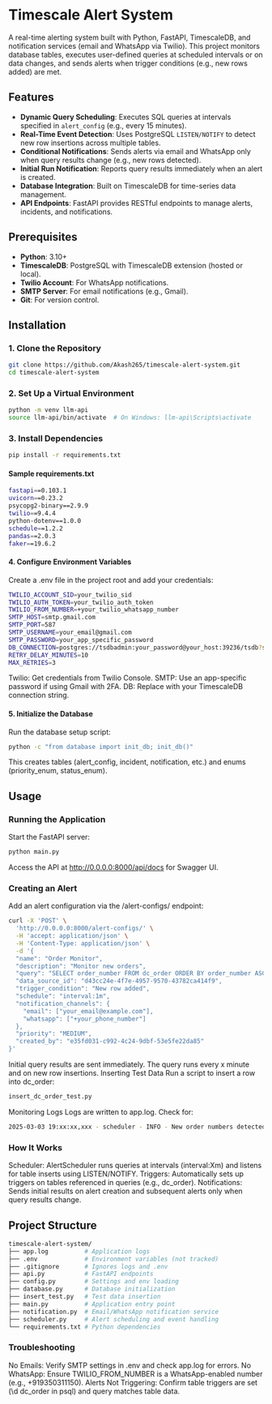 # Timescale Alert System

A real-time alerting system built with Python, FastAPI, TimescaleDB, and notification services (email and WhatsApp via Twilio). This project monitors database tables, executes user-defined queries at scheduled intervals or on data changes, and sends alerts when trigger conditions (e.g., new rows added) are met.

## Features

- **Dynamic Query Scheduling**: Executes SQL queries at intervals specified in `alert_config` (e.g., every 15 minutes).
- **Real-Time Event Detection**: Uses PostgreSQL `LISTEN/NOTIFY` to detect new row insertions across multiple tables.
- **Conditional Notifications**: Sends alerts via email and WhatsApp only when query results change (e.g., new rows detected).
- **Initial Run Notification**: Reports query results immediately when an alert is created.
- **Database Integration**: Built on TimescaleDB for time-series data management.
- **API Endpoints**: FastAPI provides RESTful endpoints to manage alerts, incidents, and notifications.

## Prerequisites

- **Python**: 3.10+
- **TimescaleDB**: PostgreSQL with TimescaleDB extension (hosted or local).
- **Twilio Account**: For WhatsApp notifications.
- **SMTP Server**: For email notifications (e.g., Gmail).
- **Git**: For version control.

## Installation

### 1. Clone the Repository

```bash
git clone https://github.com/Akash265/timescale-alert-system.git
cd timescale-alert-system

```
### 2. Set Up a Virtual Environment
```bash
python -m venv llm-api
source llm-api/bin/activate  # On Windows: llm-api\Scripts\activate
```
### 3. Install Dependencies
```bash
pip install -r requirements.txt
```
#### Sample requirements.txt

```bash
fastapi==0.103.1
uvicorn==0.23.2
psycopg2-binary==2.9.9
twilio==9.4.4
python-dotenv==1.0.0
schedule==1.2.2
pandas==2.0.3
faker==19.6.2
```
#### 4. Configure Environment Variables
Create a .env file in the project root and add your credentials:

```bash
TWILIO_ACCOUNT_SID=your_twilio_sid
TWILIO_AUTH_TOKEN=your_twilio_auth_token
TWILIO_FROM_NUMBER=+your_twilio_whatsapp_number
SMTP_HOST=smtp.gmail.com
SMTP_PORT=587
SMTP_USERNAME=your_email@gmail.com
SMTP_PASSWORD=your_app_specific_password
DB_CONNECTION=postgres://tsdbadmin:your_password@your_host:39236/tsdb?sslmode=require
RETRY_DELAY_MINUTES=10
MAX_RETRIES=3
```

Twilio: Get credentials from Twilio Console.
SMTP: Use an app-specific password if using Gmail with 2FA.
DB: Replace with your TimescaleDB connection string.

#### 5. Initialize the Database
Run the database setup script:

```bash
python -c "from database import init_db; init_db()"
```

This creates tables (alert_config, incident, notification, etc.) and enums (priority_enum, status_enum).

## Usage
### Running the Application
Start the FastAPI server:

```bash
python main.py
```

Access the API at http://0.0.0.0:8000/api/docs for Swagger UI.

### Creating an Alert
Add an alert configuration via the /alert-configs/ endpoint:

```bash
curl -X 'POST' \
  'http://0.0.0.0:8000/alert-configs/' \
  -H 'accept: application/json' \
  -H 'Content-Type: application/json' \
  -d '{
  "name": "Order Monitor",
  "description": "Monitor new orders",
  "query": "SELECT order_number FROM dc_order ORDER BY order_number ASC LIMIT 5",
  "data_source_id": "d43cc24e-4f7e-4957-9570-43782ca414f9",
  "trigger_condition": "New row added",
  "schedule": "interval:1m",
  "notification_channels": {
    "email": ["your_email@example.com"],
    "whatsapp": ["+your_phone_number"]
  },
  "priority": "MEDIUM",
  "created_by": "e35fd031-c992-4c24-9dbf-53e5fe22da85"
}'
```


Initial query results are sent immediately.
The query runs every x minute and on new row insertions.
Inserting Test Data
Run a script to insert a row into dc_order:

```bash
insert_dc_order_test.py
```

Monitoring Logs
Logs are written to app.log. Check for:

```bash
2025-03-03 19:xx:xx,xxx - scheduler - INFO - New order numbers detected for alert Order Monitor: {'ORD00000010'}
```

### How It Works
Scheduler: AlertScheduler runs queries at intervals (interval:Xm) and listens for table inserts using LISTEN/NOTIFY.
Triggers: Automatically sets up triggers on tables referenced in queries (e.g., dc_order).
Notifications: Sends initial results on alert creation and subsequent alerts only when query results change.

## Project Structure
```bash
timescale-alert-system/
├── app.log          # Application logs
├── .env             # Environment variables (not tracked)
├── .gitignore       # Ignores logs and .env
├── api.py           # FastAPI endpoints
├── config.py        # Settings and env loading
├── database.py      # Database initialization
├── insert_test.py   # Test data insertion
├── main.py          # Application entry point
├── notification.py  # Email/WhatsApp notification service
├── scheduler.py     # Alert scheduling and event handling
└── requirements.txt # Python dependencies
```

### Troubleshooting
No Emails: Verify SMTP settings in .env and check app.log for errors.
No WhatsApp: Ensure TWILIO_FROM_NUMBER is a WhatsApp-enabled number (e.g., +919350311150).
Alerts Not Triggering: Confirm table triggers are set (\d dc_order in psql) and query matches table data.

